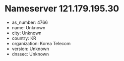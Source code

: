 # Nameserver 121.179.195.30

* as_number: 4766
* name: Unknown
* city: Unknown
* country: KR
* organization: Korea Telecom
* version: Unknown
* dnssec: Unknown
